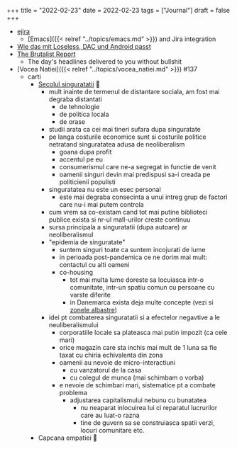 +++
title = "2022-02-23"
date = 2022-02-23
tags = ["Journal"]
draft = false
+++

-   [ejira](https://github.com/nyyManni/ejira)
    -   [Emacs]({{< relref "../topics/emacs.md" >}}) and Jira integration
-   [Wie das mit Loseless, DAC und Android passt](https://www.chinahandys.net/hi-res-audio-android-aptx-lossless/)
-   [The Brutalist Report](https://brutalist.report/)
    -   The day's headlines delivered to you without bullshit
-   [Vocea Natiei]({{< relref "../topics/vocea_natiei.md" >}}) #137
    -   carti
        -   [Secolul singuratatii](https://carturesti.ro/carte/secolul-singuratatii-1355204951) :book:
            -   mult inainte de termenul de distantare sociala, am fost mai degraba distantati
                -   de tehnologie
                -   de politica locala
                -   de orase
            -   studii arata ca cei mai tineri sufara dupa singuratate
            -   pe langa costurile economice sunt si costurile politice netratand singuratatea adusa de neoliberalism
                -   goana dupa profit
                -   accentul pe eu
                -   consumerismul care ne-a segregat in functie de venit
                -   oamenii singuri devin mai predispusi sa-i creada pe politicienii populisti
            -   singuratatea nu este un esec personal
                -   este mai degraba consecinta a unui intreg grup de factori care nu-i mai putem controla
            -   cum vrem sa co-existam cand tot mai putine biblioteci publice exista si nr-ul mall-urilor creste continuu
            -   sursa principala a singuratatii (dupa autoare) ar neoliberalismul
            -   "epidemia de singuratate"
                -   suntem singuri toate ca suntem incojurati de lume
                -   in perioada post-pandemica ce ne dorim mai mult: contactul cu alti oameni
                -   co-housing
                    -   tot mai multa lume doreste sa locuiasca intr-o comunitate, intr-un spatiu comun cu persoane cu varste diferite
                    -   in Danemarca exista deja multe concepte (vezi si [zonele albastre](https://www.goodreads.com/ro/book/show/2213117))
            -   idei pt combaterea singuratatii si a efectelor negavtive a le neuliberalismului
                -   corporatiile locale sa plateasca mai putin impozit (ca cele mari)
                -   orice magazin care sta inchis mai mult de 1 luna sa fie taxat cu chiria echivalenta din zona
                -   oamenii au nevoie de micro-interactiuni
                    -   cu vanzatorul de la casa
                    -   cu colegul de munca (mai schimbam o vorba)
                -   e nevoie de schimbari mari, sistematice pt a combate problema
                    -   adjustarea capitalismului nebunu cu bunatatea
                        -   nu neaparat inlocuirea lui ci reparatul lucrurilor care au luat-o razna
                        -   tine de guvern sa se construiasca spatii verzi, locuri comunitare etc.
        -   Capcana empatiei :book: